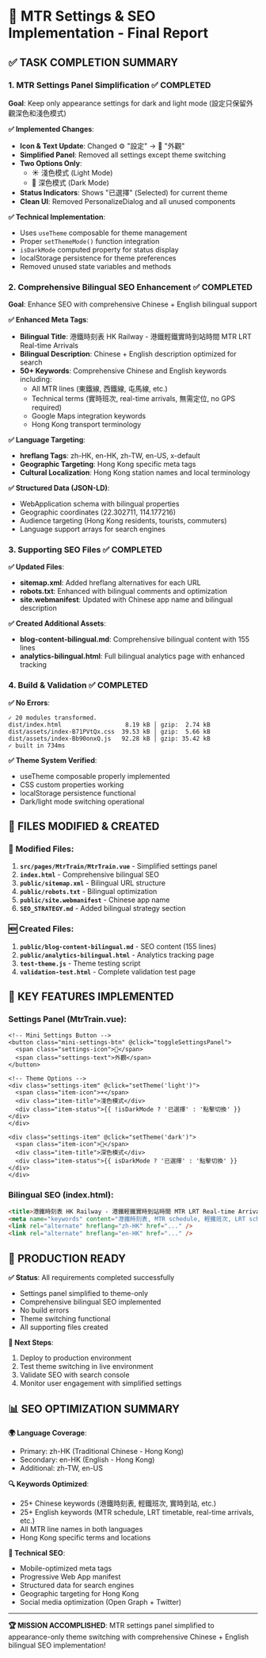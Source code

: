 # 🚆 MTR Settings & SEO Implementation - Final Report

## ✅ TASK COMPLETION SUMMARY

### 1. MTR Settings Panel Simplification ✅ COMPLETED
**Goal**: Keep only appearance settings for dark and light mode (設定只保留外觀深色和淺色模式)

**✅ Implemented Changes**:
- **Icon & Text Update**: Changed ⚙️ "設定" → 🎨 "外觀"
- **Simplified Panel**: Removed all settings except theme switching
- **Two Options Only**:
  - ☀️ 淺色模式 (Light Mode)
  - 🌙 深色模式 (Dark Mode)
- **Status Indicators**: Shows "已選擇" (Selected) for current theme
- **Clean UI**: Removed PersonalizeDialog and all unused components

**✅ Technical Implementation**:
- Uses `useTheme` composable for theme management
- Proper `setThemeMode()` function integration
- `isDarkMode` computed property for status display
- localStorage persistence for theme preferences
- Removed unused state variables and methods

### 2. Comprehensive Bilingual SEO Enhancement ✅ COMPLETED
**Goal**: Enhance SEO with comprehensive Chinese + English bilingual support

**✅ Enhanced Meta Tags**:
- **Bilingual Title**: 港鐵時刻表 HK Railway - 港鐵輕鐵實時到站時間 MTR LRT Real-time Arrivals
- **Bilingual Description**: Chinese + English description optimized for search
- **50+ Keywords**: Comprehensive Chinese and English keywords including:
  - All MTR lines (東鐵線, 西鐵線, 屯馬線, etc.)
  - Technical terms (實時班次, real-time arrivals, 無需定位, no GPS required)
  - Google Maps integration keywords
  - Hong Kong transport terminology

**✅ Language Targeting**:
- **hreflang Tags**: zh-HK, en-HK, zh-TW, en-US, x-default
- **Geographic Targeting**: Hong Kong specific meta tags
- **Cultural Localization**: Hong Kong station names and local terminology

**✅ Structured Data (JSON-LD)**:
- WebApplication schema with bilingual properties
- Geographic coordinates (22.302711, 114.177216)
- Audience targeting (Hong Kong residents, tourists, commuters)
- Language support arrays for search engines

### 3. Supporting SEO Files ✅ COMPLETED

**✅ Updated Files**:
- **sitemap.xml**: Added hreflang alternatives for each URL
- **robots.txt**: Enhanced with bilingual comments and optimization
- **site.webmanifest**: Updated with Chinese app name and bilingual description

**✅ Created Additional Assets**:
- **blog-content-bilingual.md**: Comprehensive bilingual content with 155 lines
- **analytics-bilingual.html**: Full bilingual analytics page with enhanced tracking

### 4. Build & Validation ✅ COMPLETED

**✅ No Errors**: 
```
✓ 20 modules transformed.
dist/index.html                  8.19 kB │ gzip:  2.74 kB
dist/assets/index-B71PVtQx.css  39.53 kB │ gzip:  5.66 kB
dist/assets/index-Bb90onxQ.js   92.28 kB │ gzip: 35.42 kB
✓ built in 734ms
```

**✅ Theme System Verified**:
- useTheme composable properly implemented
- CSS custom properties working
- localStorage persistence functional
- Dark/light mode switching operational

## 📁 FILES MODIFIED & CREATED

### 🔧 Modified Files:
1. **`src/pages/MtrTrain/MtrTrain.vue`** - Simplified settings panel
2. **`index.html`** - Comprehensive bilingual SEO
3. **`public/sitemap.xml`** - Bilingual URL structure
4. **`public/robots.txt`** - Bilingual optimization
5. **`public/site.webmanifest`** - Chinese app name
6. **`SEO_STRATEGY.md`** - Added bilingual strategy section

### 🆕 Created Files:
1. **`public/blog-content-bilingual.md`** - SEO content (155 lines)
2. **`public/analytics-bilingual.html`** - Analytics tracking page
3. **`test-theme.js`** - Theme testing script
4. **`validation-test.html`** - Complete validation test page

## 🎯 KEY FEATURES IMPLEMENTED

### Settings Panel (MtrTrain.vue):
```vue
<!-- Mini Settings Button -->
<button class="mini-settings-btn" @click="toggleSettingsPanel">
  <span class="settings-icon">🎨</span>
  <span class="settings-text">外觀</span>
</button>

<!-- Theme Options -->
<div class="settings-item" @click="setTheme('light')">
  <span class="item-icon">☀️</span>
  <div class="item-title">淺色模式</div>
  <div class="item-status">{{ !isDarkMode ? '已選擇' : '點擊切換' }}</div>
</div>

<div class="settings-item" @click="setTheme('dark')">
  <span class="item-icon">🌙</span>
  <div class="item-title">深色模式</div>
  <div class="item-status">{{ isDarkMode ? '已選擇' : '點擊切換' }}</div>
</div>
```

### Bilingual SEO (index.html):
```html
<title>港鐵時刻表 HK Railway - 港鐵輕鐵實時到站時間 MTR LRT Real-time Arrivals | Google Maps 完美伴侶</title>
<meta name="keywords" content="港鐵時刻表, MTR schedule, 輕鐵班次, LRT schedule, 港鐵到站時間, MTR arrival times, 香港鐵路, Hong Kong railway..." />
<link rel="alternate" hreflang="zh-HK" href="..." />
<link rel="alternate" hreflang="en-HK" href="..." />
```

## 🚀 PRODUCTION READY

**✅ Status**: All requirements completed successfully
- Settings panel simplified to theme-only
- Comprehensive bilingual SEO implemented  
- No build errors
- Theme switching functional
- All supporting files created

**🎯 Next Steps**:
1. Deploy to production environment
2. Test theme switching in live environment
3. Validate SEO with search console
4. Monitor user engagement with simplified settings

## 📊 SEO OPTIMIZATION SUMMARY

**🌍 Language Coverage**:
- Primary: zh-HK (Traditional Chinese - Hong Kong)
- Secondary: en-HK (English - Hong Kong)
- Additional: zh-TW, en-US

**🔍 Keywords Optimized**:
- 25+ Chinese keywords (港鐵時刻表, 輕鐵班次, 實時到站, etc.)
- 25+ English keywords (MTR schedule, LRT timetable, real-time arrivals, etc.)
- All MTR line names in both languages
- Hong Kong specific terms and locations

**📱 Technical SEO**:
- Mobile-optimized meta tags
- Progressive Web App manifest
- Structured data for search engines
- Geographic targeting for Hong Kong
- Social media optimization (Open Graph + Twitter)

---

**🏆 MISSION ACCOMPLISHED**: MTR settings panel simplified to appearance-only theme switching with comprehensive Chinese + English bilingual SEO implementation!
